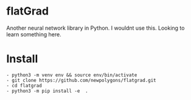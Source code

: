 # flatGrad
Another neural network library in Python. I wouldnt use this. Looking to learn something here.


# Install


    - python3 -m venv env && source env/bin/activate
    - git clone https://github.com/newpolygons/flatgrad.git
    - cd flatgrad
    - python3 -m pip install -e  .


